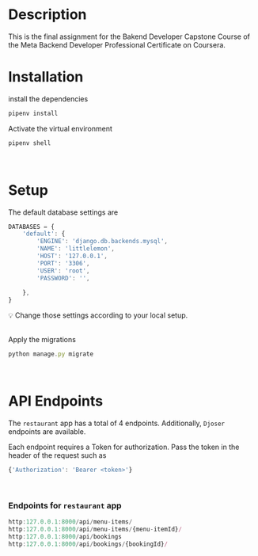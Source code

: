 # Description
This is the final assignment for the Bakend Developer Capstone Course of the Meta Backend Developer Professional Certificate on Coursera.

# Installation

install the dependencies
```jsx
pipenv install
```

Activate the virtual environment

```jsx
pipenv shell
```
<br>

# Setup
The default database settings are

```jsx
DATABASES = {
    'default': {
        'ENGINE': 'django.db.backends.mysql',
        'NAME': 'littlelemon',
        'HOST': '127.0.0.1',
        'PORT': '3306',
        'USER': 'root',
        'PASSWORD': '',
        
    },
}
```
💡 Change those settings according to your local setup.
<br>
<br>

Apply the migrations
```jsx
python manage.py migrate
```
<br>

# API Endpoints
The `restaurant` app has a total of 4 endpoints. Additionally, `Djoser` endpoints are available.
<br>

Each endpoint requires a Token for authorization. Pass the token in the header of the request such as
```jsx
{'Authorization': 'Bearer <token>'}
```
<br>


### Endpoints for `restaurant` app
```jsx
http:127.0.0.1:8000/api/menu-items/
http:127.0.0.1:8000/api/menu-items/{menu-itemId}/
http:127.0.0.1:8000/api/bookings
http:127.0.0.1:8000/api/bookings/{bookingId}/
```
<br>